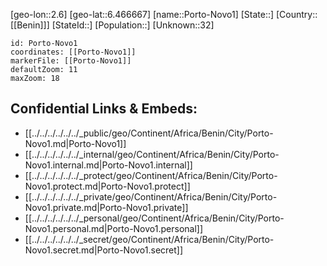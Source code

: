 ﻿---
location: [6.466667,2.6]
mapzoom: [7,12] 
mapmarker: city 
type: City
tags:
- geo/City


SpocWebEntityId: 35910
isDeleted: false
confidential: public

---
[geo-lon::2.6]
[geo-lat::6.466667]
[name::Porto-Novo1]
[State::]
[Country::[[Benin]]]
[StateId::]
[Population::]
[Unknown::32]


```leaflet
id: Porto-Novo1
coordinates: [[Porto-Novo1]]
markerFile: [[Porto-Novo1]]
defaultZoom: 11 
maxZoom: 18
```


## Confidential Links & Embeds: 
- [[../../../../../../_public/geo/Continent/Africa/Benin/City/Porto-Novo1.md|Porto-Novo1]] 
- [[../../../../../../_internal/geo/Continent/Africa/Benin/City/Porto-Novo1.internal.md|Porto-Novo1.internal]] 
- [[../../../../../../_protect/geo/Continent/Africa/Benin/City/Porto-Novo1.protect.md|Porto-Novo1.protect]] 
- [[../../../../../../_private/geo/Continent/Africa/Benin/City/Porto-Novo1.private.md|Porto-Novo1.private]] 
- [[../../../../../../_personal/geo/Continent/Africa/Benin/City/Porto-Novo1.personal.md|Porto-Novo1.personal]] 
- [[../../../../../../_secret/geo/Continent/Africa/Benin/City/Porto-Novo1.secret.md|Porto-Novo1.secret]] 
